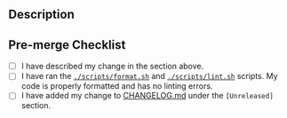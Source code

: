 ## Description

<!-- Please describe your change below this line -->

## Pre-merge Checklist

<!--
Check each box by marking it with an x, like this: "- [x]"

Before creating your pull request, please ensure each item is completed.
-->

- [ ] I have described my change in the section above.
- [ ] I have ran the [`./scripts/format.sh`](https://github.com/cdpdriver/zendriver/blob/main/scripts/format.sh) and [`./scripts/lint.sh`](https://github.com/cdpdriver/zendriver/blob/main/scripts/lint.sh) scripts. My code is properly formatted and has no linting errors.
- [ ] I have added my change to [CHANGELOG.md](https://github.com/cdpdriver/zendriver/blob/main/CHANGELOG.md) under the `[Unreleased]` section.
